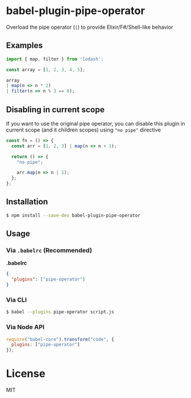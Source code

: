 # babel-plugin-pipe-operator

Overload the pipe operator (`|`) to provide Elixir/F#/Shell-like behavior

## Examples

```javascript
import { map, filter } from 'lodash';

const array = [1, 2, 3, 4, 5];

array
| map(n => n * 2)
| filter(n => n % 3 == 0);
```

## Disabling in current scope

If you want to use the original pipe operator, you can disable this plugin in current scope (and it children scopes) using `"no pipe"` directive

```javascript
const fn = () => {
  const arr = [1, 2, 3] | map(n => n + 1);

  return () => {
    "no pipe";

    arr.map(n => n | 1);
  };
};
```

## Installation

```sh
$ npm install --save-dev babel-plugin-pipe-operator
```

## Usage

### Via `.babelrc` (Recommended)

**.babelrc**

```json
{
  "plugins": ["pipe-operator"]
}
```

### Via CLI

```sh
$ babel --plugins pipe-operator script.js
```

### Via Node API

```javascript
require("babel-core").transform("code", {
  plugins: ["pipe-operator"]
});
```

# License

MIT
